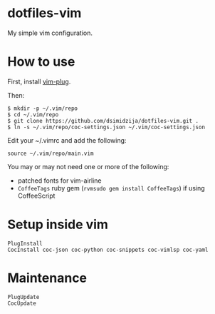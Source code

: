 dotfiles-vim
============

My simple vim configuration.

How to use
==========

First, install [vim-plug][].

Then:

	$ mkdir -p ~/.vim/repo
	$ cd ~/.vim/repo
	$ git clone https://github.com/dsimidzija/dotfiles-vim.git .
	$ ln -s ~/.vim/repo/coc-settings.json ~/.vim/coc-settings.json

Edit your ~/.vimrc and add the following:

	source ~/.vim/repo/main.vim

You may or may not need one or more of the following:

 * patched fonts for vim-airline
 * `CoffeeTags` ruby gem (`rvmsudo gem install CoffeeTags`) if using CoffeeScript

Setup inside vim
================

	PlugInstall
	CocInstall coc-json coc-python coc-snippets coc-vimlsp coc-yaml

Maintenance
===========

	PlugUpdate
	CocUpdate

[vim-plug]: https://github.com/junegunn/vim-plug
